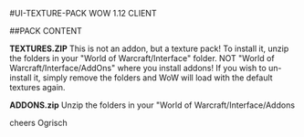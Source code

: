 #UI-TEXTURE-PACK WOW 1.12 CLIENT

##PACK CONTENT

**TEXTURES.ZIP**
This is not an addon, but a texture pack! To install it, unzip the folders in your "World of Warcraft/Interface" folder. NOT "World of Warcraft/Interface/AddOns" where you install addons! 
If you wish to un-install it, simply remove the folders and WoW will load with the default textures again.

**ADDONS.zip**
Unzip the folders in your "World of Warcraft/Interface/Addons

cheers Ogrisch



